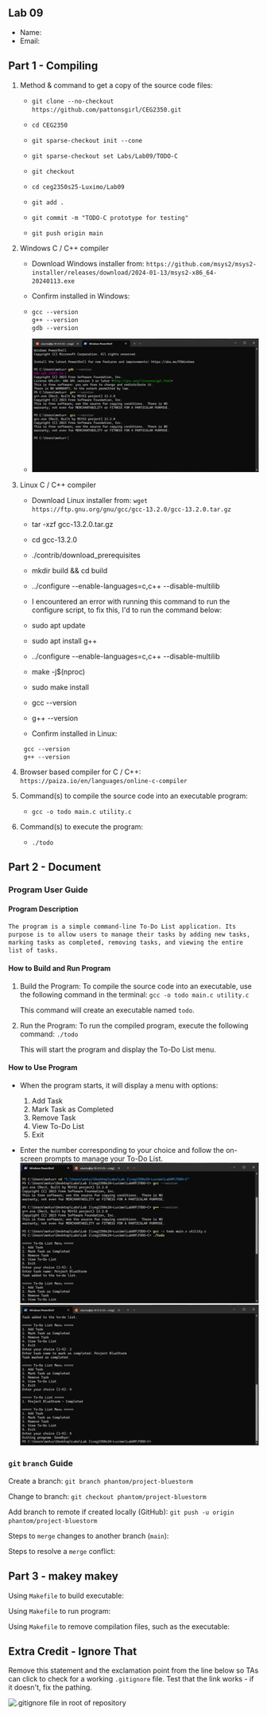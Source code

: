 ## Lab 09

- Name:
- Email:

## Part 1 - Compiling

1. Method & command to get a copy of the source code files:
    -   `git clone --no-checkout https://github.com/pattonsgirl/CEG2350.git`

    -   `cd CEG2350`

    -   `git sparse-checkout init --cone`

    -   `git sparse-checkout set Labs/Lab09/TODO-C`

    -   `git checkout`

    -   `cd ceg2350s25-Luximo/Lab09`

    -   `git add .`

    -   `git commit -m "TODO-C prototype for testing"`

    -   `git push origin main`


2. Windows C / C++ compiler
   - Download Windows installer from: `https://github.com/msys2/msys2-installer/releases/download/2024-01-13/msys2-x86_64-20240113.exe`

   - Confirm installed in Windows: 
    -   ```
        gcc --version
        g++ --version
        gdb --version
        ```
    -   ![step 2 completed](image.png)


3. Linux C / C++ compiler
   - Download Linux installer from: `wget https://ftp.gnu.org/gnu/gcc/gcc-13.2.0/gcc-13.2.0.tar.gz`

   -    tar -xzf gcc-13.2.0.tar.gz
   -    cd gcc-13.2.0
   -    ./contrib/download_prerequisites
   -    mkdir build && cd build
   -   ../configure --enable-languages=c,c++ --disable-multilib
   -    I encountered an error with running this command to  run the configure script, to fix this, I'd to run the command below:
   -    sudo apt update
   -    sudo apt install g++
   -    ../configure --enable-languages=c,c++ --disable-multilib
   -    make -j$(nproc)
   -    sudo make install
   -    gcc --version
   -    g++ --version

   - Confirm installed in Linux: 
   ```
    gcc --version
    g++ --version

   ```
4. Browser based compiler for C / C++: `https://paiza.io/en/languages/online-c-compiler`
5. Command(s) to compile the source code into an executable program: 
    -   `gcc -o todo main.c utility.c`

6. Command(s) to execute the program:
    -   `./todo`

## Part 2 - Document

### Program User Guide

#### Program Description

    The program is a simple command-line To-Do List application. Its purpose is to allow users to manage their tasks by adding new tasks, marking tasks as completed, removing tasks, and viewing the entire list of tasks.


#### How to Build and Run Program
1.  Build the Program: To compile the source code into an executable, use the following command in the terminal:
    `gcc -o todo main.c utility.c`

    This command will create an executable named `todo`.

2.  Run the Program: To run the compiled program, execute the following command:
    `./todo`

    This will start the program and display the To-Do List menu.

#### How to Use Program
-   When the program starts, it will display a menu with options:
    1.  Add Task
    2.  Mark Task as Completed
    3.  Remove Task
    4.  View To-Do List
    5.  Exit

-   Enter the number corresponding to your choice and follow the on-screen prompts to manage your To-Do List.
![Step 2a completed](image-1.png)
![Step 2b completed](image-2.png)

### `git` `branch` Guide

Create a branch: `git branch phantom/project-bluestorm`

Change to branch: `git checkout phantom/project-bluestorm` 

Add branch to remote if created locally (GitHub): `git push -u origin phantom/project-bluestorm`

Steps to `merge` changes to another branch (`main`): 

Steps to resolve a `merge` conflict: 

## Part 3 - makey makey

Using `Makefile` to build executable:

Using `Makefile` to run program:

Using `Makefile` to remove compilation files, such as the executable: 

## Extra Credit - Ignore That

Remove this statement and the exclamation point from the line below so TAs can click to check for a working `.gitignore` file.  Test that the link works - if it doesn't, fix the pathing.

![`.gitignore` file in root of repository](../.gitignore)